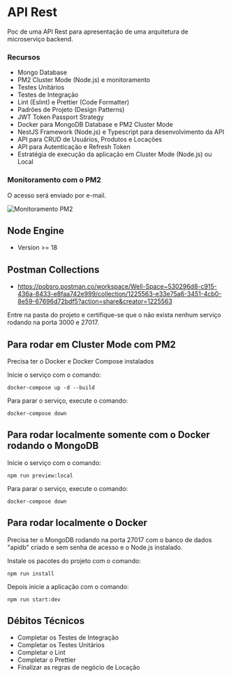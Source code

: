 # API Rest

Poc de uma API Rest para apresentação de uma arquitetura de microserviço backend.

### Recursos
- Mongo Database
- PM2 Cluster Mode (Node.js) e monitoramento
- Testes Unitários
- Testes de Integração
- Lint (Eslint) e Prettier (Code Formatter)
- Padrões de Projeto (Design Patterns) 
- JWT Token Passport Strategy
- Docker para MongoDB Database e PM2 Cluster Mode
- NestJS Framework (Node.js) e Typescript para desenvolvimento da API
- API para CRUD de Usuários, Produtos e Locações
- API para Autenticação e Refresh Token
- Estratégia de execução da aplicação em Cluster Mode (Node.js) ou Local

### Monitoramento com o PM2

O acesso será enviado por e-mail.

![Monitoramento PM2](/../<main>/public/images/pm2.png?raw=true "Monitoramento PM2")

## Node Engine
- Version >= 18

## Postman Collections
- https://pobsro.postman.co/workspace/Well-Space~530296d8-c915-436a-8433-e8faa742e999/collection/1225563-e33e75a6-3451-4cb0-8e59-67696d72bdf5?action=share&creator=1225563

Entre na pasta do projeto e certifique-se que o não exista nenhum serviço rodando na porta 3000 e 27017.

## Para rodar em Cluster Mode com PM2 

Precisa ter o Docker e Docker Compose instalados

Inicie o serviço com o comando:

`docker-compose up -d --build`

Para parar o serviço, execute o comando:

`docker-compose down`

## Para rodar localmente somente com o Docker rodando o MongoDB

Inicie o serviço com o comando:

`npm run preview:local`

Para parar o serviço, execute o comando:

`docker-compose down`

## Para rodar localmente o Docker

Precisa ter o MongoDB rodando na porta 27017 com o banco de dados "apidb" criado e sem senha de acesso e o Node.js instalado.

Instale os pacotes do projeto com o comando:

`npm run install`

Depois inicie a aplicação com o comando:

`npm run start:dev`

## Débitos Técnicos

- Completar os Testes de Integração
- Completar os Testes Unitários
- Completar o Lint
- Completar o Prettier
- Finalizar as regras de negócio de Locação


